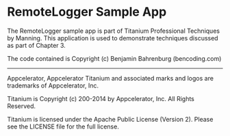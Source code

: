 <h1>RemoteLogger Sample App</h1>

The RemoteLogger sample app is part of Titanium Professional Techniques by Manning.  This application is used to demonstrate techniques discussed as part of Chapter 3.

The code contained is Copyright (c) Benjamin Bahrenburg (bencoding.com)

----------------------------------

Appcelerator, Appcelerator Titanium and associated marks and logos are 
trademarks of Appcelerator, Inc. 

Titanium is Copyright (c) 200-2014 by Appcelerator, Inc. All Rights Reserved.

Titanium is licensed under the Apache Public License (Version 2). Please
see the LICENSE file for the full license.

